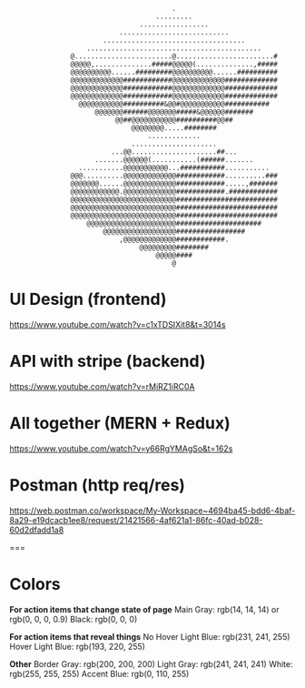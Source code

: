 ```
                                        .
                                    .........
                                .................
                           ...........................
                       ...................................
                   ...........................................
               @........................@........................#
               @@@@@,..............#####@@@@@(..............,#####
               @@@@@@@@@@......#########@@@@@@@@@@......##########
               @@@@@@@@@@@@@############@@@@@@@@@@@@@#############
               @@@@@@@@@@@@@############@@@@@@@@@@@@@#############
               @@@@@@@@@@@@@############@@@@@@@@@@@@@#############
                 @@@@@@@@@@@##########&@@#@@@@@@@@@@@###########
                     @@@@@@@######@@@@@@@#####&@@@@@@#######
                          @@##@@@@@@@@@@@##########@@##
                              @@@@@@@@.....########
                                  .............
                              .....................
                         ...@@.....................##...
                     .......@@@@@@(...........(######.......
                 ...........@@@@@@@@@@@...###########...........
               @@@..........@@@@@@@@@@@@@############..........###
               @@@@@@@......@@@@@@@@@@@@@############.....,#######
               @@@@@@@@@@@@.@@@@@@@@@@@@@############.############
               @@@@@@@@@@@@@@@@@@@@@@@@@@#########################
               @@@@@@@@@@@@@@@@@@@@@@@@@@#########################
               @@@@@@@@@@@@@@@@@@@@@@@@@@#########################
                   @@@@@@@@@@@@@@@@@@@@@@#####################
                       @@@@@@@@@@@@@@@@@@#################
                           ,@@@@@@@@@@@@@############.
                                @@@@@@@@@########
                                    @@@@@####
                                        @
```

# UI Design (frontend)

https://www.youtube.com/watch?v=c1xTDSIXit8&t=3014s

# API with stripe (backend)

https://www.youtube.com/watch?v=rMiRZ1iRC0A

# All together (MERN + Redux)

https://www.youtube.com/watch?v=y66RgYMAgSo&t=162s

# Postman (http req/res)

https://web.postman.co/workspace/My-Workspace~4694ba45-bdd6-4baf-8a29-e19dcacb1ee8/request/21421566-4af621a1-86fc-40ad-b028-60d2dfadd1a8

===

# Colors

**For action items that change state of page**
Main Gray: rgb(14, 14, 14) or rgb(0, 0, 0, 0.9)
Black: rgb(0, 0, 0)

**For action items that reveal things**
No Hover Light Blue: rgb(231, 241, 255)
Hover Light Blue: rgb(193, 220, 255)

**Other**
Border Gray: rgb(200, 200, 200)
Light Gray: rgb(241, 241, 241)
White: rgb(255, 255, 255)
Accent Blue: rgb(0, 110, 255)
